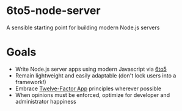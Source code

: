 # 6to5-node-server

A sensible starting point for building modern Node.js servers

# Goals

* Write Node.js server apps using modern Javascript via [6to5](https://6to5.org/)
* Remain lightweight and easily adaptable (don't lock users into a framework!)
* Embrace [Twelve-Factor App](http://12factor.net/) principles wherever possible
* When opinions must be enforced, optimize for developer and administrator happiness
